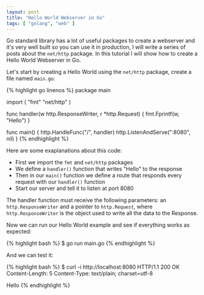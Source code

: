 ```yaml
---
layout: post
title: "Hello World Webserver in Go"
tags: [ "golang", "web" ]
---
```


Go standard library has a lot of useful packages to create a webserver and it's very well built so you can use it in production,
I will write a series of posts about the ```net/http``` package. In this tutorial I will show how to create a Hello World Webserver in Go.

Let's start by creating a Hello World using the ```net/http``` package, create a file named ```main.go```:

{% highlight go linenos %}
package main

import (
  "fmt"
  "net/http"
)

func handler(w http.ResponseWriter, r *http.Request) {
  fmt.Fprintf(w, "Hello")
}

func main() {
  http.HandleFunc("/", handler)
  http.ListenAndServe(":8080", nil)
}
{% endhighlight %}

Here are some exaplanations about this code:

* First we import the ```fmt``` and ```net/http``` packages
* We define a ```handler()``` function that writes "Hello" to the response
* Then in our ```main()``` function we define a route that responds every request with our ```handler()``` function
* Start our server and tell it to listen at port 8080

The handler function must receive the following parameters: an ```http.ResponseWriter``` and a pointer to ```http.Request```, where ```http.ResponseWriter```
is the object used to write all the data to the Response.

Now we can run our Hello World example and see if everything works as expected:

{% highlight bash %}
$ go run main.go
{% endhighlight %}

And we can test it:

{% highlight bash %}
$ curl -i http://localhost:8080
HTTP/1.1 200 OK
Content-Length: 5
Content-Type: text/plain; charset=utf-8

Hello
{% endhighlight %}
